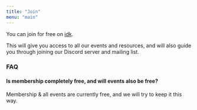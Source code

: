 ```yaml
---
title: "Join"
menu: "main"
---
```


You can join for free on [idk](https://portal).

This will give you access to all our events and resources, and will also guide you through joining our Discord server and mailing list.

### FAQ

#### Is membership completely free, and will events also be free?

Membership & all events are currently free, and we will try to keep it this way. <!--  thanks to  the generous support of our sponsors. -->

<!-- #### Why is x not listed on the unions directory of soceities

We are not currently a registed CSP with the Imperial College Union, due to our application being rejected. This does however not affect the operation of ??? for now, and we try to have our soceity affiliated with the union as soon as possible. -->

